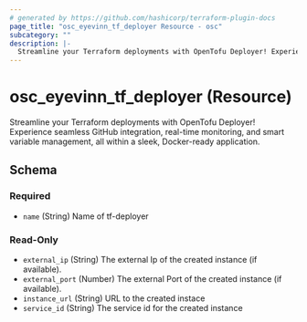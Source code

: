 ```yaml
---
# generated by https://github.com/hashicorp/terraform-plugin-docs
page_title: "osc_eyevinn_tf_deployer Resource - osc"
subcategory: ""
description: |-
  Streamline your Terraform deployments with OpenTofu Deployer! Experience seamless GitHub integration, real-time monitoring, and smart variable management, all within a sleek, Docker-ready application.
---
```


# osc_eyevinn_tf_deployer (Resource)

Streamline your Terraform deployments with OpenTofu Deployer! Experience seamless GitHub integration, real-time monitoring, and smart variable management, all within a sleek, Docker-ready application.



<!-- schema generated by tfplugindocs -->
## Schema

### Required

- `name` (String) Name of tf-deployer

### Read-Only

- `external_ip` (String) The external Ip of the created instance (if available).
- `external_port` (Number) The external Port of the created instance (if available).
- `instance_url` (String) URL to the created instace
- `service_id` (String) The service id for the created instance

